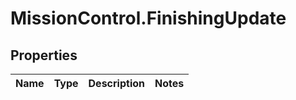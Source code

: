 # MissionControl.FinishingUpdate

## Properties
Name | Type | Description | Notes
------------ | ------------- | ------------- | -------------

